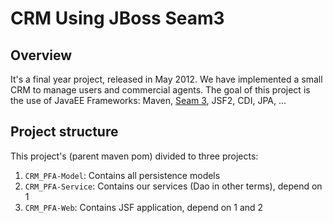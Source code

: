 CRM Using JBoss Seam3
===============

Overview
--------

It's a final year project, released in May 2012. We have implemented a small CRM to manage users and commercial agents.
The goal of this project is the use of JavaEE Frameworks: Maven, [Seam 3], JSF2, CDI, JPA, ...

[Seam 3]:http://seamframework.org/Seam3


Project structure
-----------------

This project's (parent maven pom) divided to three projects:

1. ```CRM_PFA-Model```: Contains all persistence models
2. ```CRM_PFA-Service```: Contains our services (Dao in other terms), depend on 1
3. ```CRM_PFA-Web```: Contains JSF application, depend on 1 and 2


